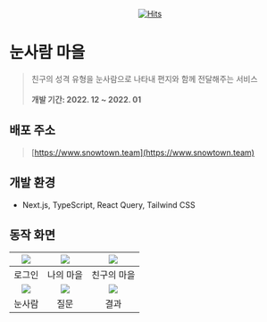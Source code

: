 <div align="center">

[![Hits](https://hits.seeyoufarm.com/api/count/incr/badge.svg?url=https%3A%2F%2Fgithub.com%2Fsnowballers%2Fsnowball-frontend&count_bg=%233DB1C8&title_bg=%23555555&icon=&icon_color=%23E7E7E7&title=hits&edge_flat=false)](https://hits.seeyoufarm.com)

</div>

# 눈사람 마을

> 친구의 성격 유형을 눈사람으로 나타내 편지와 함께 전달해주는 서비스 <br /><br /> **개발 기간: 2022. 12 ~ 2022. 01**

## 배포 주소

> [https://www.snowtown.team](https://www.snowtown.team)

## 개발 환경

- Next.js, TypeScript, React Query, Tailwind CSS

## 동작 화면


| <img src="https://user-images.githubusercontent.com/24418404/222051927-791d22d5-1933-4a49-9c4e-fec20be1aa14.png" /> | <img src="https://user-images.githubusercontent.com/24418404/222051747-35b8d426-8c45-42c8-9fdc-5eec68d92dd0.png" /> | <img src="https://user-images.githubusercontent.com/24418404/222051961-7c9fea0d-87c6-438f-821c-07acc809eaeb.png" /> |
| :-----------------------------------------------------------------------------------------------------------------: | :-----------------------------------------------------------------------------------------------------------------: | :-----------------------------------------------------------------------------------------------------------------: |
|                                                      로그인                                                      |                                                       나의 마을                                                        |                                                      친구의 마을                                                       |
|  <img src="https://user-images.githubusercontent.com/24418404/222052033-1ad9a7f8-0e58-4ea3-b413-2f03a731f6ae.png" />  | <img src="https://user-images.githubusercontent.com/24418404/222052042-3745836c-80a0-4e25-90b1-3db55282f56a.png" /> | <img src="https://user-images.githubusercontent.com/24418404/222052046-830de537-21cd-4feb-81da-4af276e96ee5.png" /> |
|                                                    눈사람                                                     |                                                       질문                                                       |                                                        결과                                                         |
